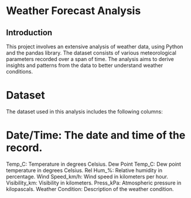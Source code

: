 # Weather Forecast Analysis
## Introduction
This project involves an extensive analysis of weather data, using Python and the pandas library. The dataset consists of various meteorological parameters recorded over a span of time. The analysis aims to derive insights and patterns from the data to better understand weather conditions.

# Dataset
The dataset used in this analysis includes the following columns:

# Date/Time: The date and time of the record.
Temp_C: Temperature in degrees Celsius. 
Dew Point Temp_C: Dew point temperature in degrees Celsius. 
Rel Hum_%: Relative humidity in percentage. 
Wind Speed_km/h: Wind speed in kilometers per hour. 
Visibility_km: Visibility in kilometers. 
Press_kPa: Atmospheric pressure in kilopascals. 
Weather Condition: Description of the weather condition.
